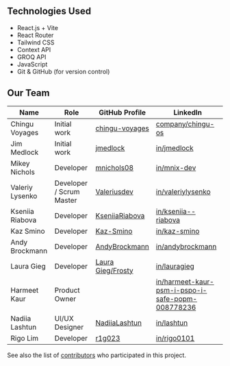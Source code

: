 ## Technologies Used

- React.js + Vite
- React Router
- Tailwind CSS
- Context API
- GROQ API
- JavaScript
- Git & GitHub (for version control)

## Our Team

<!-- Please add your name to the table below in alphabetical order -->

| Name            | Role                     | GitHub Profile                                      | LinkedIn                                                                                                                       |
| --------------- | ------------------------ | --------------------------------------------------- | ------------------------------------------------------------------------------------------------------------------------------ |
| Chingu Voyages  | Initial work             | [chingu-voyages](https://github.com/chingu-voyages) | [company/chingu-os](https://www.linkedin.com/company/chingu-os/)                                                               |
| Jim Medlock     | Initial work             | [jmedlock](https://github.com/jdmedlock)            | [in/jmedlock](https://www.linkedin.com/in/jdmedlock/)                                                                          |
| Mikey Nichols   | Developer                | [mnichols08](https://github.com/mnichols08)         | [in/mnix-dev](https://linkedin.com/in/mnix-dev)                                                                                |
| Valeriy Lysenko | Developer / Scrum Master | [Valeriusdev](https://github.com/Valeriusdev)       | [in/valeriylysenko](https://www.linkedin.com/in/valeriylysenko/)                                                               |
| Kseniia Riabova | Developer                | [KseniiaRiabova](https://github.com/KseniiaRiabova) | [in/kseniia--riabova](https://www.linkedin.com/in/kseniia--riabova)                                                                        |
| Kaz Smino       | Developer                | [Kaz-Smino](https://github.com/Kaz-Smino)           | [in/kaz-smino](linkedin.com/in/kaz-smino)                                                                                      |
| Andy Brockmann  | Developer                | [AndyBrockmann](https://github.com/PongRVA)         | [in/andybrockmann](https://www.linkedin.com/in/andybrockmann)                                                                  |
| Laura Gieg      | Developer                | [Laura Gieg/Frosty](https://github.com/frosty8104)  | [in/lauragieg](https://www.linkedin.com/in/laura-gieg-web-designer-developer/)                                                 |
| Harmeet Kaur    | Product Owner            |                                                     | [in/harmeet-kaur-psm-i-pspo-i-safe-popm-008778236](https://www.linkedin.com/in/harmeet-kaur-psm-i-pspo-i-safe-popm-008778236/) |
| Nadiia Lashtun  | UI/UX Designer           | [NadiiaLashtun](https://github.com/NadiiaLashtun)   | [in/lashtun](https://www.linkedin.com/in/lashtun/)                                                                             |
| Rigo Lim        | Developer                | [r1g023](https://github.com/r1g023)                 | [in/rigo0101](https://www.linkedin.com/in/rigo0101/)                                                                           |

See also the list of [contributors](./CONTRIBUTORS.md) who participated in this project.
